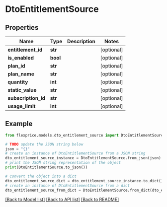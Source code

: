 # DtoEntitlementSource


## Properties

Name | Type | Description | Notes
------------ | ------------- | ------------- | -------------
**entitlement_id** | **str** |  | [optional] 
**is_enabled** | **bool** |  | [optional] 
**plan_id** | **str** |  | [optional] 
**plan_name** | **str** |  | [optional] 
**quantity** | **int** |  | [optional] 
**static_value** | **str** |  | [optional] 
**subscription_id** | **str** |  | [optional] 
**usage_limit** | **int** |  | [optional] 

## Example

```python
from flexprice.models.dto_entitlement_source import DtoEntitlementSource

# TODO update the JSON string below
json = "{}"
# create an instance of DtoEntitlementSource from a JSON string
dto_entitlement_source_instance = DtoEntitlementSource.from_json(json)
# print the JSON string representation of the object
print(DtoEntitlementSource.to_json())

# convert the object into a dict
dto_entitlement_source_dict = dto_entitlement_source_instance.to_dict()
# create an instance of DtoEntitlementSource from a dict
dto_entitlement_source_from_dict = DtoEntitlementSource.from_dict(dto_entitlement_source_dict)
```
[[Back to Model list]](../README.md#documentation-for-models) [[Back to API list]](../README.md#documentation-for-api-endpoints) [[Back to README]](../README.md)


